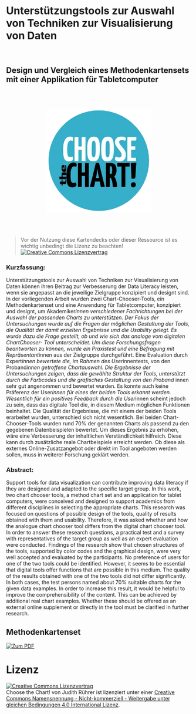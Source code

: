 # Unterstützungstools zur Auswahl von Techniken zur Visualisierung von Daten
<br />

## Design und Vergleich eines Methodenkartensets mit einer Applikation für Tabletcomputer
<br />
<br />

<p align="center">
 <img src="CHOOSEtheCHART_Logo.png" alt="Onboarding Logo">
</p>

<br />
<br />

> Vor der Nutzung diese Kartendecks oder dieser Ressource ist es wichtig unbedingt die Lizenz zu beachten! <a rel="license" href="http://creativecommons.org/licenses/by-nc-sa/4.0/"><img alt="Creative Commons Lizenzvertrag" style="border-width:0" src="https://i.creativecommons.org/l/by-nc-sa/4.0/80x15.png" /></a>


### Kurzfassung:
Unterstützungstools zur Auswahl von Techniken zur Visualisierung von Daten
können ihren Beitrag zur Verbesserung der Data Literacy leisten, wenn sie angepasst
an die jeweilige Zielgruppe konzipiert und designt sind. In der vorliegenden
Arbeit wurden zwei Chart-Chooser-Tools, ein Methodenkartenset und eine Anwendung
für Tabletcomputer, konzipiert und designt, um Akademiker*innen verschiedener
Fachrichtungen bei der Auswahl der passenden Charts zu unterstützen.
Der Fokus der Untersuchungen wurde auf die Fragen der möglichen Gestaltung
der Tools, die Qualität der damit erzielten Ergebnisse und die Usability gelegt. Es
wurde dazu die Frage gestellt, ob und wie sich das analoge vom digitalen ChartChooser-
Tool unterscheidet. Um diese Forschungsfragen beantworten zu können,
wurde ein Praxistest und eine Befragung mit Repräsentant*innen aus der
Zielgruppe durchgeführt. Eine Evaluation durch Expert*innen bewertete die, im
Rahmen des User*innentests, von den Proband*innen getroffene Chartauswahl.
Die Ergebnisse der Untersuchungen zeigen, dass die gewählte Struktur der Tools,
unterstützt durch die Farbcodes und die grafisches Gestaltung von den Proband*
innen sehr gut angenommen und bewertet wurden. Es konnte auch keine
Präferenz der User*innen für eines der beiden Tools erkannt werden. Wesentlich
für ein positives Feedback durch die User*innen scheint jedoch zu sein, dass das
digitale Tool die, in diesem Medium möglichen Funktionen beinhaltet.
Die Qualität der Ergebnisse, die mit einem der beiden Tools erarbeitet wurden,
unterschied sich nicht wesentlich. Bei beiden Chart-Chooser-Tools wurden rund
70% der genannten Charts als passend zu den gegebenen Datenbeispielen bewertet.
Um dieses Ergebnis zu erhöhen, wäre eine Verbesserung der inhaltlichen
Verständlichkeit hilfreich. Diese kann durch zusätzliche reale Chartbeispiele erreicht
werden. Ob diese als externes Online-Zusatzangebot oder direkt im Tool
angeboten werden sollen, muss in weiterer Forschung geklärt werden.

### Abstract:
Support tools for data visualization can contribute improving data literacy if they
are designed and adapted to the specific target group. In this work, two chart
chooser tools, a method chart set and an application for tablet computers, were
conceived and designed to support academics from different disciplines in selecting
the appropriate charts.
This research was focused on questions of possible design of the tools, quality
of results obtained with them and usability. Therefore, it was asked whether and
how the analogue chart chooser tool differs from the digital chart chooser tool. In
order to answer these research questions, a practical test and a survey with representatives
of the target group as well as an expert evaluation were conducted.
Findings of the research show that chosen structures of the tools, supported by
color codes and the graphical design, were very well accepted and evaluated by
the participants. No preference of users for one of the two tools could be identified.
However, it seems to be essential that digital tools offer functions that are
possible in this medium.
The quality of the results obtained with one of the two tools did not differ significantly.
In both cases, the test persons named about 70% suitable charts for the
given data examples. In order to increase this result, it would be helpful to improve
the comprehensibility of the content. This can be achieved by additional real chart
examples. Whether these should be offered as an external online supplement or
directly in the tool must be clarified in further research.

## Methodenkartenset
[![Zum PDF](https://github.com/fhstp/CHOOSE_the_CHART/raw/main/Teaser.png)](https://docs.google.com/viewer?url=https://github.com/fhstp/CHOOSE_the_CHART/raw/main/CHOOSEtheCHART.pdf)

# Lizenz
 <a rel="license" href="http://creativecommons.org/licenses/by-nc-sa/4.0/"><img alt="Creative Commons Lizenzvertrag" style="border-width:0" src="https://i.creativecommons.org/l/by-nc-sa/4.0/88x31.png" /></a><br /><span xmlns:dct="http://purl.org/dc/terms/" href="http://purl.org/dc/dcmitype/StillImage" property="dct:title" rel="dct:type">Choose the Chart!</span> von <span xmlns:cc="http://creativecommons.org/ns#" property="cc:attributionName">Judith Rührer</span> ist lizenziert unter einer <a rel="license" href="http://creativecommons.org/licenses/by-nc-sa/4.0/">Creative Commons Namensnennung - Nicht-kommerziell - Weitergabe unter gleichen Bedingungen 4.0 International Lizenz</a>.
